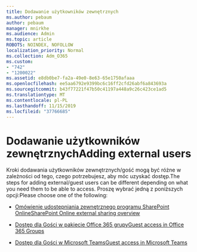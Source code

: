 ```yaml
---
title: Dodawanie użytkowników zewnętrznych
ms.author: pebaum
author: pebaum
manager: mnirkhe
ms.audience: Admin
ms.topic: article
ROBOTS: NOINDEX, NOFOLLOW
localization_priority: Normal
ms.collection: Adm_O365
ms.custom:
- "742"
- "1200022"
ms.assetid: e8db0be7-fa2a-49e0-8e63-65e1750afaaa
ms.openlocfilehash: ee5aa6792e9399bc6c16ff2cfd26abf6a843693a
ms.sourcegitcommit: b43f77221f47b50c41197a448a9c26c423ce1ad5
ms.translationtype: MT
ms.contentlocale: pl-PL
ms.lasthandoff: 11/15/2019
ms.locfileid: "37766685"
---
```

# <a name="adding-external-users"></a><span data-ttu-id="0f796-102">Dodawanie użytkowników zewnętrznych</span><span class="sxs-lookup"><span data-stu-id="0f796-102">Adding external users</span></span>

<span data-ttu-id="0f796-103">Kroki dodawania użytkowników zewnętrznych/gość mogą być różne w zależności od tego, czego potrzebujesz, aby móc uzyskać dostęp.</span><span class="sxs-lookup"><span data-stu-id="0f796-103">The steps for adding external/guest users can be different depending on what you need them to be able to access.</span></span> <span data-ttu-id="0f796-104">Proszę wybrać jedną z poniższych opcji:</span><span class="sxs-lookup"><span data-stu-id="0f796-104">Please choose one of the following:</span></span>
  
- [<span data-ttu-id="0f796-105">Omówienie udostępniania zewnętrznego programu SharePoint Online</span><span class="sxs-lookup"><span data-stu-id="0f796-105">SharePoint Online external sharing overview</span></span>](https://docs.microsoft.com/sharepoint/external-sharing-overview)

- [<span data-ttu-id="0f796-106">Dostęp dla Gości w pakiecie Office 365 grupy</span><span class="sxs-lookup"><span data-stu-id="0f796-106">Guest access in Office 365 Groups</span></span>](https://support.office.com/en-gb/article/guest-access-in-office-365-groups-bfc7a840-868f-4fd6-a390-f347bf51aff6)

- [<span data-ttu-id="0f796-107">Dostęp dla Gości w Microsoft Teams</span><span class="sxs-lookup"><span data-stu-id="0f796-107">Guest access in Microsoft Teams</span></span>](https://docs.microsoft.com/microsoftteams/guest-access-checklist)
